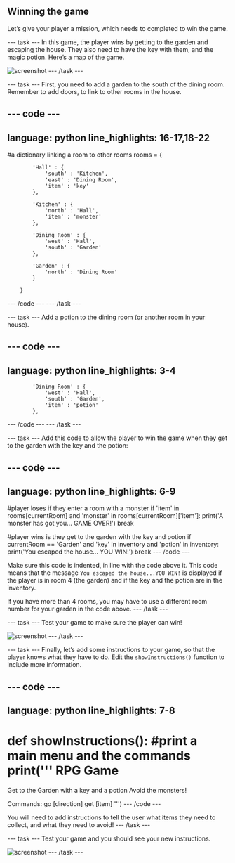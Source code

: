 ## Winning the game

Let’s give your player a mission, which needs to completed to win the game.

--- task ---
In this game, the player wins by getting to the garden and escaping the house. They also need to have the key with them, and the magic potion. Here’s a map of the game.

![screenshot](images/rpg-final-map.png)
--- /task ---

--- task ---
First, you need to add a garden to the south of the dining room. Remember to add doors, to link to other rooms in the house.

--- code ---
---
language: python
line_highlights: 16-17,18-22
---
#a dictionary linking a room to other rooms
rooms = {

            'Hall' : {
                'south' : 'Kitchen',
                'east' : 'Dining Room',
                'item' : 'key'
            },

            'Kitchen' : {
                'north' : 'Hall',
                'item' : 'monster'
            },

            'Dining Room' : {
                'west' : 'Hall',
                'south' : 'Garden'
            },

            'Garden' : {
                'north' : 'Dining Room'
            }

        }
--- /code ---
--- /task ---

--- task ---
Add a potion to the dining room (or another room in your house).

--- code ---
---
language: python
line_highlights: 3-4
---
            'Dining Room' : {
                'west' : 'Hall',
                'south' : 'Garden',
                'item' : 'potion'
            },
--- /code ---
--- /task ---

--- task ---
Add this code to allow the player to win the game when they get to the garden with the key and the potion:

--- code ---
---
language: python
line_highlights: 6-9
---
#player loses if they enter a room with a monster
if 'item' in rooms[currentRoom] and 'monster' in rooms[currentRoom]['item']:
    print('A monster has got you... GAME OVER!')
    break

#player wins is they get to the garden with the key and potion
if currentRoom == 'Garden' and 'key' in inventory and 'potion' in inventory:
    print('You escaped the house... YOU WIN!')
    break
--- /code ---

Make sure this code is indented, in line with the code above it. This code means that the message `You escaped the house...YOU WIN!` is displayed if the player is in room 4 (the garden) and if the key and the potion are in the inventory.

If you have more than 4 rooms, you may have to use a different room number for your garden in the code above.
--- /task ---

--- task ---
Test your game to make sure the player can win!

![screenshot](images/rpg-win-test.png)
--- /task ---

--- task ---
Finally, let’s add some instructions to your game, so that the player knows what they have to do. Edit the `showInstructions()` function to include more information.

--- code ---
---
language: python
line_highlights: 7-8
---
def showInstructions():
    #print a main menu and the commands
    print('''
RPG Game
========

Get to the Garden with a key and a potion
Avoid the monsters!

Commands:
go [direction]
get [item]
''')
--- /code ---

You will need to add instructions to tell the user what items they need to collect, and what they need to avoid!
--- /task ---

--- task ---
Test your game and you should see your new instructions.

![screenshot](images/rpg-instructions-test.png)
--- /task ---
